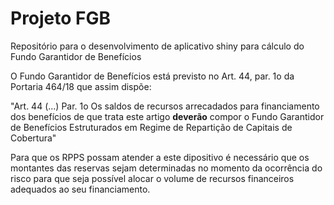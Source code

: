 # Projeto FGB

Repositório para o desenvolvimento de aplicativo shiny para cálculo do Fundo Garantidor de Benefícios

O Fundo Garantidor de Benefícios está previsto no Art. 44, par. 1o da Portaria 464/18 que assim dispõe:

"Art. 44 (...)
Par. 1o Os saldos de recursos arrecadados para financiamento dos benefícios de que trata este artigo **deverão** compor o Fundo Garantidor de Benefícios Estruturados em Regime de Repartição de Capitais de Cobertura"

Para que os RPPS possam atender a este dipositivo é necessário que os montantes das reservas sejam determinadas no momento da ocorrência do risco para que seja possível alocar o volume de recursos financeiros adequados ao seu financiamento.
